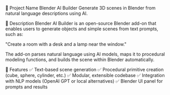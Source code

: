 🎯 Project Name
Blender AI Builder
Generate 3D scenes in Blender from natural language descriptions using AI.

📖 Description
Blender AI Builder is an open-source Blender add-on that enables users to generate objects and simple scenes from text prompts, such as:

"Create a room with a desk and a lamp near the window."

The add-on parses natural language using AI models, maps it to procedural modeling functions, and builds the scene within Blender automatically.

🚀 Features
✅ Text-based scene generation
✅ Procedural primitive creation (cube, sphere, cylinder, etc.)
✅ Modular, extensible codebase
✅ Integration with NLP models (OpenAI GPT or local alternatives)
✅ Blender UI panel for prompts and results
